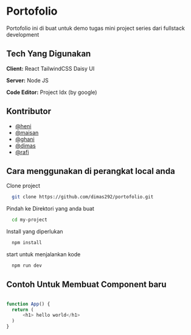 
# Portofolio 

Portofolio ini di buat untuk demo tugas mini project series dari fullstack development

## Tech Yang Digunakan

**Client:** React TailwindCSS Daisy UI

**Server:** Node JS

**Code Editor:** Project Idx (by google) 

## Kontributor

- [@heni](https://www.github.com/octokatherine)
- [@maisan](https://www.github.com/octokatherine)
- [@ghani](https://www.github.com/octokatherine)
- [@dimas](https://www.github.com/octokatherine)
- [@rafi](https://www.github.com/octokatherine)


## Cara menggunakan di perangkat local anda

Clone project

```bash
  git clone https://github.com/dimas292/portofolio.git
```

Pindah ke Direktori yang anda buat

```bash
  cd my-project
```

Install yang diperlukan 

```bash
  npm install
```

start untuk menjalankan kode

```bash
  npm run dev
```


## Contoh Untuk Membuat Component baru 

```javascript

function App() {
  return (
      <h1> hello world</h1>
  )
}
```

